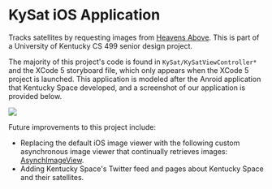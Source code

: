 KySat iOS Application
=====================

Tracks satellites by requesting images from
[Heavens Above](http://www.heavens-above.com/). This is part of a University of Kentucky CS 499 senior design project.

The majority of this project's code is found in `KySat/KySatViewController*` and the XCode 5 storyboard file, which only appears when the XCode 5 project is launched. This application is modeled after the Anroid application that Kentucky Space developed, and a screenshot of our application is provided below.

![](https://raw.githubusercontent.com/fahrbach/KySat/master/Images/app_screen_shot.png)

Future improvements to this project include:

- Replacing the default iOS image viewer with the following custom asynchronous image viewer that continually retrieves images: [AsynchImageView](https://github.com/nicklockwood/AsyncImageView).
- Adding Kentucky Space's Twitter feed and pages about Kentucky Space and their satellites.

